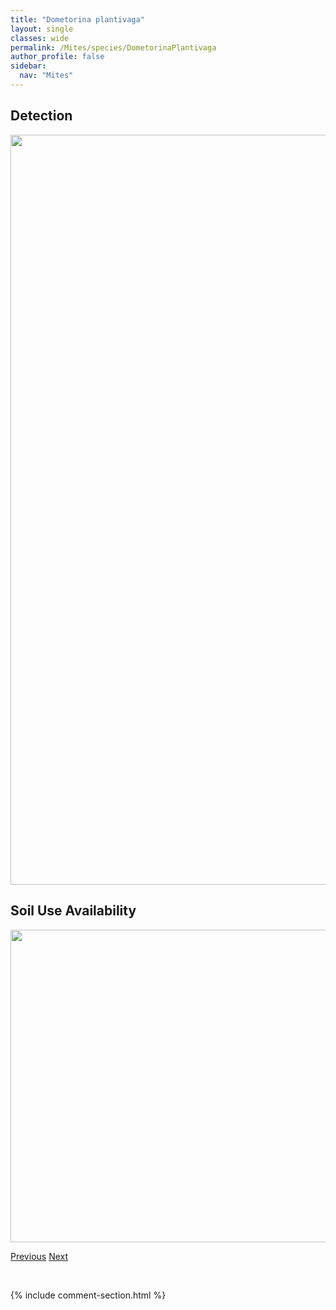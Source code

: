 ```yaml
---
title: "Dometorina plantivaga"
layout: single
classes: wide
permalink: /Mites/species/DometorinaPlantivaga
author_profile: false
sidebar:
  nav: "Mites"
---
```


<h2>Detection</h2>

<a href="https://drive.google.com/uc?export=view&id=1QEqc0F6FwxvTQt6sRCTwEHxfMxqTO33u">
<img src="https://drive.google.com/uc?export=view&id=1QEqc0F6FwxvTQt6sRCTwEHxfMxqTO33u" height = "1200" width = "800">
</a>


<h2>Soil Use Availability</h2>

<a href="https://drive.google.com/uc?export=view&id=1GQbLtp0wkqBnZ6TWJumeHyoJa2KgdhjR">
<img src="https://drive.google.com/uc?export=view&id=1GQbLtp0wkqBnZ6TWJumeHyoJa2KgdhjR" height = "500" width = "1000">
</a>


<a href="/DevelopmentWebsite/Mites/species/DiapterobatesVariabilis" class="pagination--pager" title="Diapterobates variabilis">Previous</a> <a href="/DevelopmentWebsite/Mites/species/DorycranosusAcutidens" class="pagination--pager" title="Dorycranosus acutidens">Next</a>

<p>&nbsp;</p>

{% include comment-section.html %}
